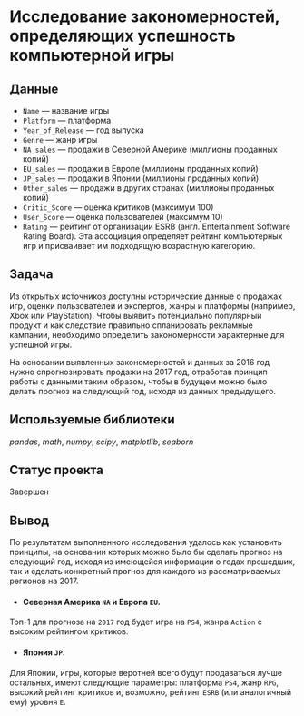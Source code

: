 # Исследование закономерностей, определяющих успешность компьютерной игры


## Данные

* `Name` — название игры
* `Platform` — платформа
* `Year_of_Release` — год выпуска
* `Genre` — жанр игры
* `NA_sales` — продажи в Северной Америке (миллионы проданных копий)
* `EU_sales` — продажи в Европе (миллионы проданных копий)
* `JP_sales` — продажи в Японии (миллионы проданных копий)
* `Other_sales` — продажи в других странах (миллионы проданных копий)
* `Critic_Score` — оценка критиков (максимум 100)
* `User_Score` — оценка пользователей (максимум 10)
* `Rating` — рейтинг от организации ESRB (англ. Entertainment Software Rating Board). Эта ассоциация определяет рейтинг компьютерных игр и присваивает им подходящую возрастную категорию.

## Задача

Из открытых источников доступны исторические данные о продажах игр, оценки пользователей и экспертов, жанры и платформы (например, Xbox или PlayStation). Чтобы выявить потенциально популярный продукт и как следствие правильно спланировать рекламные кампании, необходимо определить закономерности характерные для успешной игры. 

На основании выявленных закономерностей и данных за 2016 год нужно спрогнозировать продажи на 2017 год, отработав принцип работы с данными таким образом, чтобы в будущем можно было делать прогноз на следующий год, исходя из данных предыдущего. 

## Используемые библиотеки
*pandas*, *math*, *numpy*, *scipy*, *matplotlib*, *seaborn*

## Статус проекта
Завершен

## Вывод
По результатам выполненного исследования удалось как установить принципы, на основании которых можно было бы сделать прогноз на следующий год, исходя из имеющейся информации о годах прошедших, так и сделать конкретный прогноз для каждого из рассматриваемых регионов на 2017.

  - #### Северная Америка `NA` и Европа `EU`.
  
  Топ-1 для прогноза на `2017` год будет игра на `PS4`, жанра `Action` с высоким рейтингом критиков.

  - #### Япония `JP`.
  
  Для Японии, игры, которые веротней всего будут продаваться лучше остальных, имеют следующие параметры: платформа `PS4`, жанр `RPG`, высокий рейтинг критиков и, возможно, рейтинг `ESRB` (или аналогичный ему) уровня `E`.




